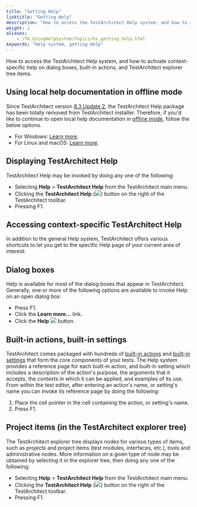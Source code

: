 ```yaml
--- 
title: "Getting Help"
linktitle: "Getting Help"
description: "How to access the TestArchitect Help system, and how to activate context-specific help on dialog boxes, built-in actions, and TestArchitect explorer tree items."
weight: 1
aliases: 
    - /TA_UsingHelpSystem/Topics/hs_getting_help.html
keywords: "Help system, getting Help"
---
```


How to access the TestArchitect Help system, and how to activate context-specific help on dialog boxes, built-in actions, and TestArchitect explorer tree items.

## Using local help documentation in offline mode

Since TestArchitect version [8.3 Update 2](/user-guide/version-history/features-added-to-testarchitect-8-3-update-2/), the TestArchitect Help package has been totally removed from TestArchitect installer. Therefore, if you'd like to continue to open local help documentation in [offline mode](/user-guide/getting-started/working-with-testarchitect-client/advanced-features-of-testarchitect-client/preferences#li.Use_online_help), follow the below options.

-   For Windows: [Learn more](/using-the-testarchitect-help-system/desktop-help/using-local-help-documentation-in-offline-mode-on-windows).
-   For Linux and macOS: [Learn more](/using-the-testarchitect-help-system/webhelp/using-local-help-documentation-in-offline-mode-on-linux-and-macos).

## Displaying TestArchitect Help

TestArchitect Help may be invoked by doing any one of the following:

-   Selecting **Help** \> **TestArchitect Help** from the TestArchitect main menu.
-   Clicking the **TestArchitect Help** \(![](/images/TA_UsingHelpSystem/Images/btn_help.png)\) button on the right of the TestArchitect toolbar.
-   Pressing F1.

## Accessing context-specific TestArchitect Help

In addition to the general Help system, TestArchitect offers various shortcuts to let you get to the specific Help page of your current area of interest:

## Dialog boxes

Help is available for most of the dialog boxes that appear in TestArchitect. Generally, one or more of the following options are available to invoke Help on an open dialog box:

-   Press F1.
-   Click the **Learn more...** link.
-   Click the **Help** ![](/images/TA_UsingHelpSystem/Images/btn_help_dlg.png) button.

## Built-in actions, built-in settings

TestArchitect comes packaged with hundreds of [built-in actions](/automation-guide/action-based-testing-language/built-in-actions/) and [built-in settings](/automation-guide/action-based-testing-language/built-in-settings/) that form the core components of your tests. The Help system provides a reference page for each built-in action, and built-in setting which includes a description of the action's purpose, the arguments that it accepts, the contexts in which it can be applied, and examples of its use. From within the test editor, after entering an action's name, or setting's name you can invoke its reference page by doing the following:

1.  Place the cell pointer in the cell containing the action, or setting's name.
2.  Press F1.

## Project items \(in the TestArchitect explorer tree\)

The TestArchitect explorer tree displays nodes for various types of items, such as projects and project items \(test modules, interfaces, etc.\), tools and administrative nodes. More information on a given type of node may be obtained by selecting it in the explorer tree, then doing any one of the following:

-   Selecting **Help** \> **TestArchitect Help** from the TestArchitect main menu.
-   Clicking the **TestArchitect Help** \(![](/images/TA_UsingHelpSystem/Images/btn_help.png)\) button on the right of the TestArchitect toolbar.
-   Pressing F1.



